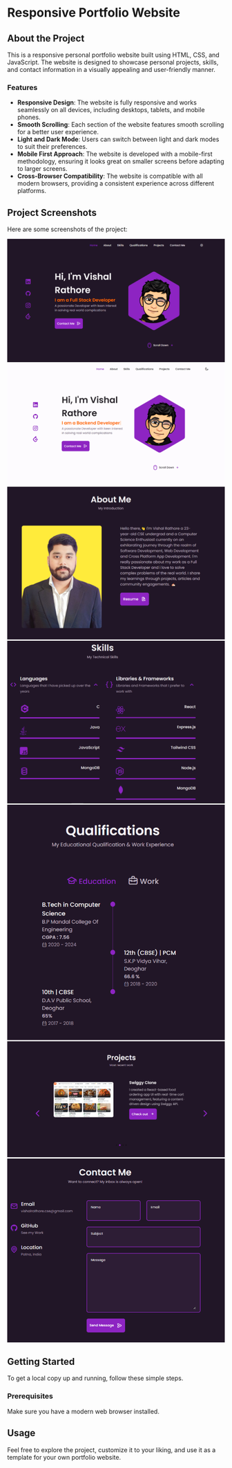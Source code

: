 # Responsive Portfolio Website 

## About the Project

This is a responsive personal portfolio website built using HTML, CSS, and JavaScript. The website is designed to showcase personal projects, skills, and contact information in a visually appealing and user-friendly manner.

### Features

- **Responsive Design**: The website is fully responsive and works seamlessly on all devices, including desktops, tablets, and mobile phones.
- **Smooth Scrolling**: Each section of the website features smooth scrolling for a better user experience.
- **Light and Dark Mode**: Users can switch between light and dark modes to suit their preferences.
- **Mobile First Approach**: The website is developed with a mobile-first methodology, ensuring it looks great on smaller screens before adapting to larger screens.
- **Cross-Browser Compatibility**: The website is compatible with all modern browsers, providing a consistent experience across different platforms.

## Project Screenshots

Here are some screenshots of the project:

![Screenshot 1](./screenshots/1.png)
![Screenshot 2](./screenshots/2.png)
![Screenshot 3 ](./screenshots/3.png)
![Screenshot 4](./screenshots/4.png)
![Screenshot 5](./screenshots/5.png)
![Screenshot 6](./screenshots/6.png)
![Screenshot 7](./screenshots/7.png)

## Getting Started

To get a local copy up and running, follow these simple steps.

### Prerequisites

Make sure you have a modern web browser installed.

## Usage

Feel free to explore the project, customize it to your liking, and use it as a template for your own portfolio website.



